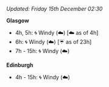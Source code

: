 *Updated: Friday 15th December 02:30*

**Glasgow**

* 4h, 5h: :cyclone: Windy (:cloud:) [:cloud: as of 4h]
* 6h: :cyclone: Windy (:cloud:) [:umbrella: as of 23h]
* 7h - 15h: :cyclone: Windy (:cloud:)

**Edinburgh**

* 4h - 15h: :cyclone: Windy (:cloud:)
